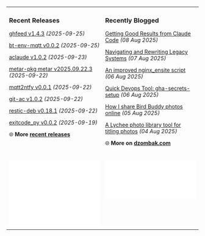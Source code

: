 <table><tr><td valign="top" width="50%" style="margin-bottom: 1em;">

### Recent Releases

<!-- recent_releases starts -->
[ghfeed v1.4.3](https://github.com/cdzombak/ghfeed/releases/tag/v1.4.3) *(2025-09-25)*

[bt-env-mqtt v0.0.2](https://github.com/cdzombak/bt-env-mqtt/releases/tag/v0.0.2) *(2025-09-25)*

[aclaude v1.0.2](https://github.com/cdzombak/aclaude/releases/tag/v1.0.2) *(2025-09-23)*

[metar-pkg metar v2025.09.22.3](https://github.com/cdzombak/metar-pkg/releases/tag/v2025.09.22.3) *(2025-09-22)*

[mqtt2ntfy v0.0.1](https://github.com/cdzombak/mqtt2ntfy/releases/tag/v0.0.1) *(2025-09-22)*

[git-ac v1.0.2](https://github.com/cdzombak/git-ac/releases/tag/v1.0.2) *(2025-09-22)*

[restic-deb v0.18.1](https://github.com/cdzombak/restic-deb/releases/tag/v0.18.1) *(2025-09-22)*

[exitcode_py v0.0.2](https://github.com/cdzombak/exitcode_py/releases/tag/v0.0.2) *(2025-09-19)*
<!-- recent_releases ends -->
🌐 **More [recent releases](https://github.com/cdzombak/cdzombak/blob/main/RELEASES.md)**
<br />
<br />
</td><td valign="top" width="50%" style="margin-bottom: 1em;">

### Recently Blogged

<!-- blog starts -->
[Getting Good Results from Claude Code](https://www.dzombak.com/blog/2025/08/getting-good-results-from-claude-code/) *(08 Aug 2025)*

[Navigating and Rewriting Legacy Systems](https://www.dzombak.com/blog/2025/08/navigating-and-rewriting-legacy-systems/) *(07 Aug 2025)*

[An improved nginx_ensite script](https://www.dzombak.com/blog/2025/08/an-improved-nginx_ensite-script/) *(06 Aug 2025)*

[Quick Devops Tool: gha-secrets-setup](https://www.dzombak.com/blog/2025/08/quick-devops-tool-gha-secrets-setup/) *(06 Aug 2025)*

[How I share Bird Buddy photos online](https://www.dzombak.com/blog/2025/08/how-i-share-bird-buddy-photos-online/) *(05 Aug 2025)*

[A Lychee photo library tool for titling photos](https://www.dzombak.com/blog/2025/08/a-lychee-photo-library-tool-for-titling-photos/) *(04 Aug 2025)*
<!-- blog ends -->
🌐 **More on [dzombak.com](https://www.dzombak.com/blog)**
<br />
<br />
</td></tr><tr><td valign="top" width="50%"><a href="https://github.com/cdzombak"> <picture><img src="/github-summary.svg" alt="@cdzombak summary"></picture></a></td><td valign="top" width="50%"><a href="https://github.com/sponsors/cdzombak"> <picture><img src="/github-sponsor.svg" alt="sponsor me"></picture></a><br /><br /></td></tr></table>
